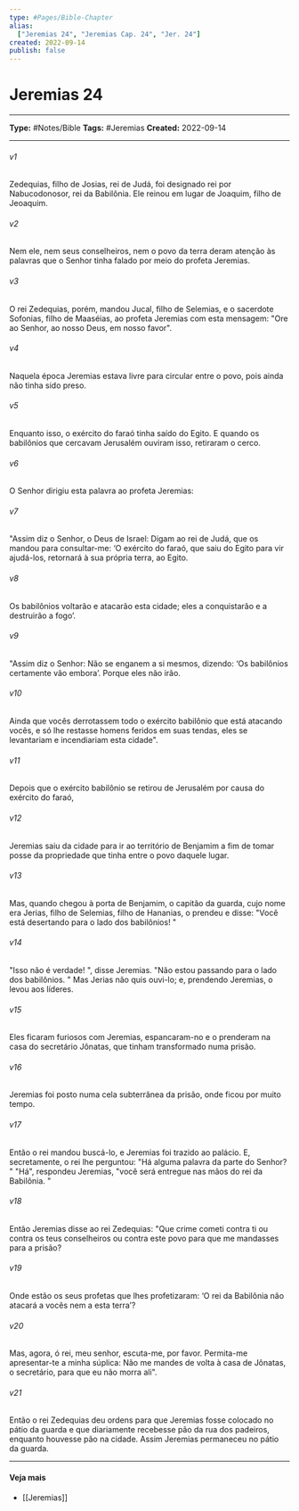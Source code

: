 ```yaml
---
type: #Pages/Bible-Chapter
alias:
  ["Jeremias 24", "Jeremias Cap. 24", "Jer. 24"]
created: 2022-09-14
publish: false
---
```


# Jeremias 24

---

**Type:** #Notes/Bible
**Tags:** #Jeremias
**Created:** 2022-09-14

---

###### v1
Zedequias, filho de Josias, rei de Judá, foi designado rei por Nabucodonosor, rei da Babilônia. Ele reinou em lugar de Joaquim, filho de Jeoaquim.
###### v2
Nem ele, nem seus conselheiros, nem o povo da terra deram atenção às palavras que o Senhor tinha falado por meio do profeta Jeremias.
###### v3
O rei Zedequias, porém, mandou Jucal, filho de Selemias, e o sacerdote Sofonias, filho de Maaséias, ao profeta Jeremias com esta mensagem: "Ore ao Senhor, ao nosso Deus, em nosso favor".
###### v4
Naquela época Jeremias estava livre para circular entre o povo, pois ainda não tinha sido preso.
###### v5
Enquanto isso, o exército do faraó tinha saído do Egito. E quando os babilônios que cercavam Jerusalém ouviram isso, retiraram o cerco.
###### v6
O Senhor dirigiu esta palavra ao profeta Jeremias:
###### v7
"Assim diz o Senhor, o Deus de Israel: Digam ao rei de Judá, que os mandou para consultar-me: ‘O exército do faraó, que saiu do Egito para vir ajudá-los, retornará à sua própria terra, ao Egito.
###### v8
Os babilônios voltarão e atacarão esta cidade; eles a conquistarão e a destruirão a fogo’.
###### v9
"Assim diz o Senhor: Não se enganem a si mesmos, dizendo: ‘Os babilônios certamente vão embora’. Porque eles não irão.
###### v10
Ainda que vocês derrotassem todo o exército babilônio que está atacando vocês, e só lhe restasse homens feridos em suas tendas, eles se levantariam e incendiariam esta cidade".
###### v11
Depois que o exército babilônio se retirou de Jerusalém por causa do exército do faraó,
###### v12
Jeremias saiu da cidade para ir ao território de Benjamim a fim de tomar posse da propriedade que tinha entre o povo daquele lugar.
###### v13
Mas, quando chegou à porta de Benjamim, o capitão da guarda, cujo nome era Jerias, filho de Selemias, filho de Hananias, o prendeu e disse: "Você está desertando para o lado dos babilônios! "
###### v14
"Isso não é verdade! ", disse Jeremias. "Não estou passando para o lado dos babilônios. " Mas Jerias não quis ouvi-lo; e, prendendo Jeremias, o levou aos líderes.
###### v15
Eles ficaram furiosos com Jeremias, espancaram-no e o prenderam na casa do secretário Jônatas, que tinham transformado numa prisão.
###### v16
Jeremias foi posto numa cela subterrânea da prisão, onde ficou por muito tempo.
###### v17
Então o rei mandou buscá-lo, e Jeremias foi trazido ao palácio. E, secretamente, o rei lhe perguntou: "Há alguma palavra da parte do Senhor? " "Há", respondeu Jeremias, "você será entregue nas mãos do rei da Babilônia. "
###### v18
Então Jeremias disse ao rei Zedequias: "Que crime cometi contra ti ou contra os teus conselheiros ou contra este povo para que me mandasses para a prisão?
###### v19
Onde estão os seus profetas que lhes profetizaram: ‘O rei da Babilônia não atacará a vocês nem a esta terra’?
###### v20
Mas, agora, ó rei, meu senhor, escuta-me, por favor. Permita-me apresentar-te a minha súplica: Não me mandes de volta à casa de Jônatas, o secretário, para que eu não morra ali".
###### v21
Então o rei Zedequias deu ordens para que Jeremias fosse colocado no pátio da guarda e que diariamente recebesse pão da rua dos padeiros, enquanto houvesse pão na cidade. Assim Jeremias permaneceu no pátio da guarda.


---

#### Veja mais

- [[Jeremias]]
